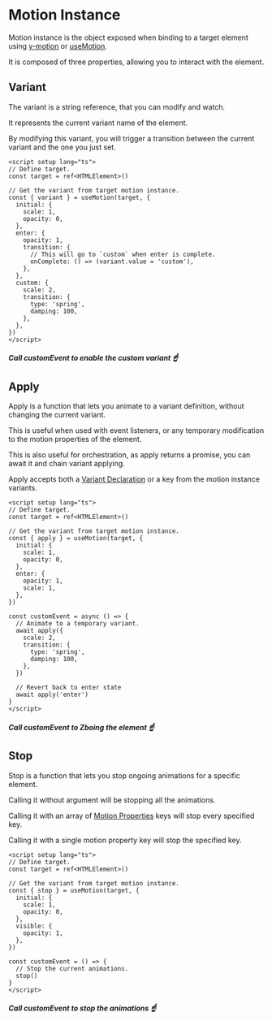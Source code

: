 # Motion Instance

Motion instance is the object exposed when binding to a target element using [v-motion](/docs/features/directive-usage) or [useMotion](/docs/features/composable-usage).

It is composed of three properties, allowing you to interact with the element.

## Variant

The variant is a string reference, that you can modify and watch.

It represents the current variant name of the element.

By modifying this variant, you will trigger a transition between the current variant and the one you just set.

```vue
<script setup lang="ts">
// Define target.
const target = ref<HTMLElement>()

// Get the variant from target motion instance.
const { variant } = useMotion(target, {
  initial: {
    scale: 1,
    opacity: 0,
  },
  enter: {
    opacity: 1,
    transition: {
      // This will go to `custom` when enter is complete.
      onComplete: () => (variant.value = 'custom'),
    },
  },
  custom: {
    scale: 2,
    transition: {
      type: 'spring',
      damping: 100,
    },
  },
})
</script>
```

##### _Call customEvent to enable the custom variant_ ☝️

## Apply

Apply is a function that lets you animate to a variant definition, without changing the current variant.

This is useful when used with event listeners, or any temporary modification to the motion properties of the element.

This is also useful for orchestration, as apply returns a promise, you can await it and chain variant applying.

Apply accepts both a [Variant Declaration](/docs/features/variants) or a key from the motion instance variants.

```vue
<script setup lang="ts">
// Define target.
const target = ref<HTMLElement>()

// Get the variant from target motion instance.
const { apply } = useMotion(target, {
  initial: {
    scale: 1,
    opacity: 0,
  },
  enter: {
    opacity: 1,
    scale: 1,
  },
})

const customEvent = async () => {
  // Animate to a temporary variant.
  await apply({
    scale: 2,
    transition: {
      type: 'spring',
      damping: 100,
    },
  })

  // Revert back to enter state
  await apply('enter')
}
</script>
```

##### _Call customEvent to Zboing the element_ ☝️

## Stop

Stop is a function that lets you stop ongoing animations for a specific element.

Calling it without argument will be stopping all the animations.

Calling it with an array of [Motion Properties](/docs/features/motion-properties) keys will stop every specified key.

Calling it with a single motion property key will stop the specified key.

```vue
<script setup lang="ts">
// Define target.
const target = ref<HTMLElement>()

// Get the variant from target motion instance.
const { stop } = useMotion(target, {
  initial: {
    scale: 1,
    opacity: 0,
  },
  visible: {
    opacity: 1,
  },
})

const customEvent = () => {
  // Stop the current animations.
  stop()
}
</script>
```

##### _Call customEvent to stop the animations_ ☝️
